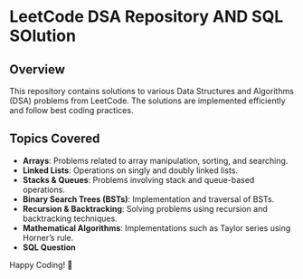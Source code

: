 # LeetCode DSA Repository AND SQL SOlution

## Overview
This repository contains solutions to various Data Structures and Algorithms (DSA) problems from LeetCode. The solutions are implemented efficiently and follow best coding practices.

## Topics Covered
- **Arrays**: Problems related to array manipulation, sorting, and searching.
- **Linked Lists**: Operations on singly and doubly linked lists.
- **Stacks & Queues**: Problems involving stack and queue-based operations.
- **Binary Search Trees (BSTs)**: Implementation and traversal of BSTs.
- **Recursion & Backtracking**: Solving problems using recursion and backtracking techniques.
- **Mathematical Algorithms**: Implementations such as Taylor series using Horner’s rule.
- **SQL Question**


Happy Coding! 🚀

